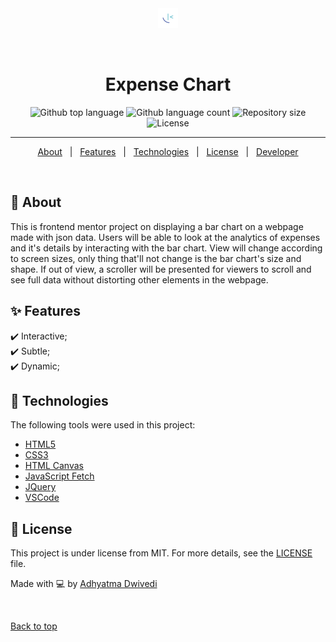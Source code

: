 <div align="center" id="top"> 
  <img src="images/favicon-32x32.png" alt="Expense Chart" />

  &#xa0;
</div>

<h1 align="center">Expense Chart</h1>

<p align="center">
  <img alt="Github top language" src="https://img.shields.io/github/languages/top/r00kieAd/expense-chart?color=56BEB8">

  <img alt="Github language count" src="https://img.shields.io/github/languages/count/r00kieAd/expense-chart?color=56BEB8">

  <img alt="Repository size" src="https://img.shields.io/github/repo-size/r00kieAd/expense-chart?color=56BEB8">

  <img alt="License" src="https://img.shields.io/github/license/r00kieAd/expense-chart?color=56BEB8">
</p>
<!-- 
<h4 align="center"> 
	🚧  Expense Chart 🚀 Under construction...  Mobile-view Pending 🚧
</h4>  -->

<hr>

<p align="center">
  <a href="#dart-about">About</a> &#xa0; | &#xa0; 
  <a href="#sparkles-features">Features</a> &#xa0; | &#xa0;
  <a href="#rocket-technologies">Technologies</a> &#xa0; | &#xa0;
  <a href="#memo-license">License</a> &#xa0; | &#xa0;
  <a href="https://github.com/r00kieAd" target="_blank">Developer</a>
</p>

<br>

## :dart: About ##

This is frontend mentor project on displaying a bar chart on a webpage made with json data. Users will be able to look at the analytics of expenses and it's details by interacting with the bar chart. View will change according to screen sizes, only thing that'll not change is the bar chart's size and shape. If out of view, a scroller will be presented for viewers to scroll and see full data without distorting other elements in the webpage.

## :sparkles: Features ##

:heavy_check_mark: Interactive;\
:heavy_check_mark: Subtle;\
:heavy_check_mark: Dynamic;

## :rocket: Technologies ##

The following tools were used in this project:

- [HTML5](https://www.w3schools.com/html/default.asp)
- [CSS3](https://www.w3schools.com/css/default.asp)
- [HTML Canvas](https://www.w3schools.com/tags/ref_canvas.asp)
- [JavaScript Fetch](https://www.w3schools.com/js/default.asp)
- [JQuery](https://www.w3schools.com/jquery/default.asp)
- [VSCode](https://code.visualstudio.com/)

## :memo: License ##

This project is under license from MIT. For more details, see the [LICENSE](LICENSE) file.


Made with :computer: by <a href="https://github.com/r00kieAd" target="_blank">Adhyatma Dwivedi</a>

&#xa0;

<a href="#top">Back to top</a>
